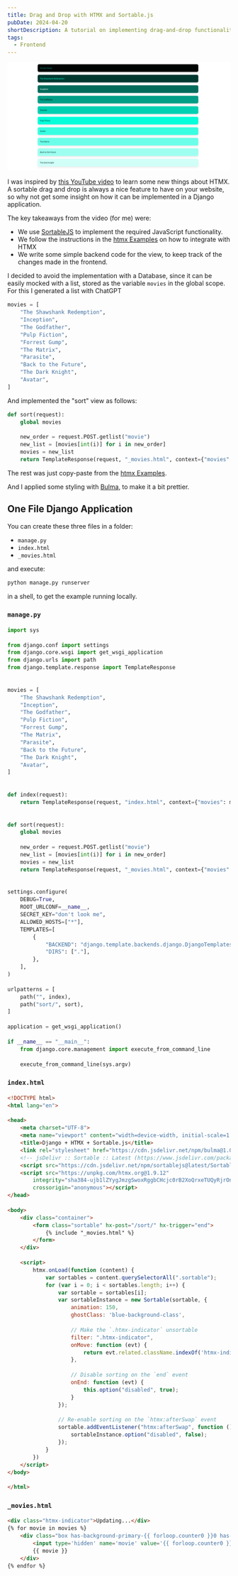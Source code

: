 ```yaml
---
title: Drag and Drop with HTMX and Sortable.js
pubDate: 2024-04-20
shortDescription: A tutorial on implementing drag-and-drop functionality in Django using HTMX and Sortable.js, featuring a simple single-file application example.
tags:
  - Frontend
---
```



![preview](/media/TIL/2024-04-20-drag-and-drop-with-htmx-and-sortable-js/drag-and-drop-with-htmx-and-sortable-js.png)

I was inspired by [this YouTube video](https://youtu.be/V-f_yYKUJo8?si=eYapxp6itu4fbCtz) to learn some new things about HTMX.
A sortable drag and drop is always a nice feature to have on your website, so why not get some insight on how it can be implemented in a Django application.

The key takeaways from the video (for me) were:

* We use [SortableJS](https://sortablejs.github.io/Sortable/) to implement the required JavaScript functionality.
* We follow the instructions in the [htmx Examples](https://htmx.org/examples/sortable/) on how to integrate with HTMX
* We write some simple backend code for the view, to keep track of the changes made in the frontend.

I decided to avoid the implementation with a Database, since it can be easily mocked with a list, stored as the variable `movies` in the global scope.
For this I generated a list with ChatGPT

```python
movies = [
    "The Shawshank Redemption",
    "Inception",
    "The Godfather",
    "Pulp Fiction",
    "Forrest Gump",
    "The Matrix",
    "Parasite",
    "Back to the Future",
    "The Dark Knight",
    "Avatar",
]
```

And implemented the "sort" view as follows:

```python
def sort(request):
    global movies

    new_order = request.POST.getlist("movie")
    new_list = [movies[int(i)] for i in new_order]
    movies = new_list
    return TemplateResponse(request, "_movies.html", context={"movies": movies})
```

The rest was just copy-paste from the [htmx Examples](https://htmx.org/examples/sortable/).

And I applied some styling with [Bulma](https://bulma.io/), to make it a bit prettier.

## One File Django Application

You can create these three files in a folder:

* `manage.py`
* `index.html`
* `_movies.html`

and execute:

```bash
python manage.py runserver
```

in a shell, to get the example running locally.

### `manage.py`

```python
import sys

from django.conf import settings
from django.core.wsgi import get_wsgi_application
from django.urls import path
from django.template.response import TemplateResponse


movies = [
    "The Shawshank Redemption",
    "Inception",
    "The Godfather",
    "Pulp Fiction",
    "Forrest Gump",
    "The Matrix",
    "Parasite",
    "Back to the Future",
    "The Dark Knight",
    "Avatar",
]


def index(request):
    return TemplateResponse(request, "index.html", context={"movies": movies})


def sort(request):
    global movies

    new_order = request.POST.getlist("movie")
    new_list = [movies[int(i)] for i in new_order]
    movies = new_list
    return TemplateResponse(request, "_movies.html", context={"movies": movies})


settings.configure(
    DEBUG=True,
    ROOT_URLCONF=__name__,
    SECRET_KEY="don't look me",
    ALLOWED_HOSTS=["*"],
    TEMPLATES=[
        {
            "BACKEND": "django.template.backends.django.DjangoTemplates",
            "DIRS": ["."],
        },
    ],
)

urlpatterns = [
    path("", index),
    path("sort/", sort),
]

application = get_wsgi_application()

if __name__ == "__main__":
    from django.core.management import execute_from_command_line

    execute_from_command_line(sys.argv)
```

### `index.html`


```html
<!DOCTYPE html>
<html lang="en">

<head>
    <meta charset="UTF-8">
    <meta name="viewport" content="width=device-width, initial-scale=1.0">
    <title>Django + HTMX + Sortable.js</title>
    <link rel="stylesheet" href="https://cdn.jsdelivr.net/npm/bulma@1.0.0/css/bulma.min.css">
    <!-- jsDelivr :: Sortable :: Latest (https://www.jsdelivr.com/package/npm/sortablejs) -->
    <script src="https://cdn.jsdelivr.net/npm/sortablejs@latest/Sortable.min.js"></script>
    <script src="https://unpkg.com/htmx.org@1.9.12"
        integrity="sha384-ujb1lZYygJmzgSwoxRggbCHcjc0rB2XoQrxeTUQyRjrOnlCoYta87iKBWq3EsdM2"
        crossorigin="anonymous"></script>
</head>

<body>
    <div class="container">
        <form class="sortable" hx-post="/sort/" hx-trigger="end">
            {% include "_movies.html" %}
        </form>
    </div>

    <script>
        htmx.onLoad(function (content) {
            var sortables = content.querySelectorAll(".sortable");
            for (var i = 0; i < sortables.length; i++) {
                var sortable = sortables[i];
                var sortableInstance = new Sortable(sortable, {
                    animation: 150,
                    ghostClass: 'blue-background-class',

                    // Make the `.htmx-indicator` unsortable
                    filter: ".htmx-indicator",
                    onMove: function (evt) {
                        return evt.related.className.indexOf('htmx-indicator') === -1;
                    },

                    // Disable sorting on the `end` event
                    onEnd: function (evt) {
                        this.option("disabled", true);
                    }
                });

                // Re-enable sorting on the `htmx:afterSwap` event
                sortable.addEventListener("htmx:afterSwap", function () {
                    sortableInstance.option("disabled", false);
                });
            }
        })
    </script>
</body>

</html>
```

### `_movies.html`

```html
<div class="htmx-indicator">Updating...</div>
{% for movie in movies %}
    <div class="box has-background-primary-{{ forloop.counter0 }}0 has-text-primary-{{ forloop.counter0 }}0-invert" style="cursor: pointer">
        <input type='hidden' name='movie' value='{{ forloop.counter0 }}' />
        {{ movie }}
    </div>
{% endfor %}
```
